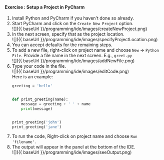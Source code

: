 #### Exercise : Setup a Project in PyCharm

1. Install Python and PyCharm if you haven't done so already.
1. Start PyCharm and click on the `Create New Project` option.<br>
   ![]({{ baseUrl }}/programming/ide/images/createNewProject.png)
1. In the next screen, specify that as the project location.<br>
   ![]({{ baseUrl }}/programming/ide/images/specifyProjectLocation.png)
1. You can accept defaults for the remaining steps.
1. To add a new file, right-click on project name and choose `New` → `Python File`. Provide a file name in the next screen. E.g., `greet.py`<br>
   ![]({{ baseUrl }}/programming/ide/images/addNewFile.png)
1. Type your code in the file.<br>
   ![]({{ baseUrl }}/programming/ide/images/editCode.png)<br>
   Here is an example:
   ```python
   greeting = 'hello'


   def print_greeting(name):
       message = greeting + ' ' + name
       print(message)


   print_greeting('john')
   print_greeting('jane')
   ```
1. To run the code, Right-click on project name and choose `Run 'filename'`.<br>
   <pic src="images/runCode.png" width="500"></pic>
1. The output will appear in the panel at the bottom of the IDE.<br>
   ![]({{ baseUrl }}/programming/ide/images/seeOutput.png)
